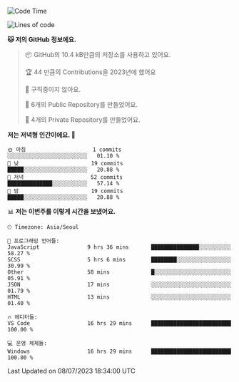   <!--START_SECTION:waka-->
![Code Time](http://img.shields.io/badge/Code%20Time-117%20hrs%2014%20mins-blue)

![Lines of code](https://img.shields.io/badge/%EC%A0%80%EB%8A%94%20%EC%97%AC%ED%83%9C%EA%B9%8C%EC%A7%80%20-43.1%20thousand%20%EC%A4%84%EC%9D%98%20%EC%BD%94%EB%93%9C%EB%A5%BC%20%EC%9E%91%EC%84%B1%ED%96%88%EC%96%B4%EC%9A%94.-blue)

**🐱 저의 GitHub 정보에요.** 

> 📦 GitHub의 10.4 kB만큼의 저장소를 사용하고 있어요. 
 > 
> 🏆 44 만큼의 Contributions을 2023년에 했어요
 > 
> 🚫 구직중이지 않아요.
 > 
> 📜 6개의 Public Repository를 만들었어요. 
 > 
> 🔑 4개의 Private Repository를 만들었어요. 
 > 
**저는 저녁형 인간이에요. 🦉** 

```text
🌞 아침                     1 commits           ░░░░░░░░░░░░░░░░░░░░░░░░░   01.10 % 
🌆 낮　                     19 commits          █████░░░░░░░░░░░░░░░░░░░░   20.88 % 
🌃 저녁                     52 commits          ██████████████░░░░░░░░░░░   57.14 % 
🌙 밤　                     19 commits          █████░░░░░░░░░░░░░░░░░░░░   20.88 % 
```


📊 **저는 이번주를 이렇게 시간을 보냈어요.** 

```text
🕑︎ Timezone: Asia/Seoul

💬 프로그래밍 언어들: 
JavaScript               9 hrs 36 mins       ███████████████░░░░░░░░░░   58.27 % 
SCSS                     5 hrs 6 mins        ████████░░░░░░░░░░░░░░░░░   30.99 % 
Other                    58 mins             █░░░░░░░░░░░░░░░░░░░░░░░░   05.91 % 
JSON                     17 mins             ░░░░░░░░░░░░░░░░░░░░░░░░░   01.79 % 
HTML                     13 mins             ░░░░░░░░░░░░░░░░░░░░░░░░░   01.40 % 

🔥 에디터들: 
VS Code                  16 hrs 29 mins      █████████████████████████   100.00 % 

💻 운영 체제들: 
Windows                  16 hrs 29 mins      █████████████████████████   100.00 % 
```


 Last Updated on 08/07/2023 18:34:00 UTC
<!--END_SECTION:waka-->

